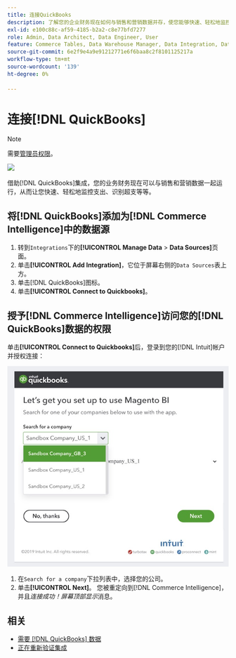```yaml
---
title: 连接QuickBooks
description: 了解您的企业财务现在如何与销售和营销数据并存，使您能够快速、轻松地监控开支、识别超支等等。
exl-id: e100c88c-af59-4185-b2a2-c8e77bfd7277
role: Admin, Data Architect, Data Engineer, User
feature: Commerce Tables, Data Warehouse Manager, Data Integration, Data Import/Export
source-git-commit: 6e2f9e4a9e91212771e6f6baa8c2f8101125217a
workflow-type: tm+mt
source-wordcount: '139'
ht-degree: 0%

---
```


# 连接[!DNL QuickBooks]

>[!NOTE]
>
>需要[管理员权限](../../../administrator/user-management/user-management.md)。

![](../../../assets/Quickbooks.png)

借助[!DNL QuickBooks]集成，您的业务财务现在可以与销售和营销数据一起运行，从而让您快速、轻松地监控支出、识别超支等等。

## 将[!DNL QuickBooks]添加为[!DNL Commerce Intelligence]中的数据源

1. 转到`Integrations`下的&#x200B;**[!UICONTROL Manage Data** > **Data Sources]**&#x200B;页面。
1. 单击&#x200B;**[!UICONTROL Add Integration]**，它位于屏幕右侧的`Data Sources`表上方。
1. 单击[!DNL QuickBooks]图标。
1. 单击&#x200B;**[!UICONTROL Connect to Quickbooks]**。

## 授予[!DNL Commerce Intelligence]访问您的[!DNL QuickBooks]数据的权限

单击&#x200B;**[!UICONTROL Connect to Quickbooks]**&#x200B;后，登录到您的[!DNL Intuit]帐户并授权连接：

![](../../../assets/QuickBooks_App_Store_1.jpg)

1. 在`Search for a company`下拉列表中，选择您的公司。
1. 单击&#x200B;**[!UICONTROL Next]**。 您被重定向到[!DNL Commerce Intelligence]，并且&#x200B;*连接成功！屏幕顶部显示*&#x200B;消息。

## 相关

* [需要 [!DNL QuickBooks] 数据](../integrations/quickbooks-data.md)
* [正在重新验证集成](https://experienceleague.adobe.com/docs/commerce-knowledge-base/kb/how-to/mbi-reauthenticating-integrations.html)
